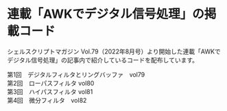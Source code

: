 # 連載「AWKでデジタル信号処理」の掲載コード
シェルスクリプトマガジン Vol.79（2022年8月号）より開始した連載「AWKでデジタル信号処理」の記事内で紹介しているコードを配布しています。

第1回　デジタルフィルタとリングバッファ　vol79  
第2回　ローパスフィルタ vol80  
第3回　ハイパスフィルタ vol81  
第4回　微分フィルタ　vol82
